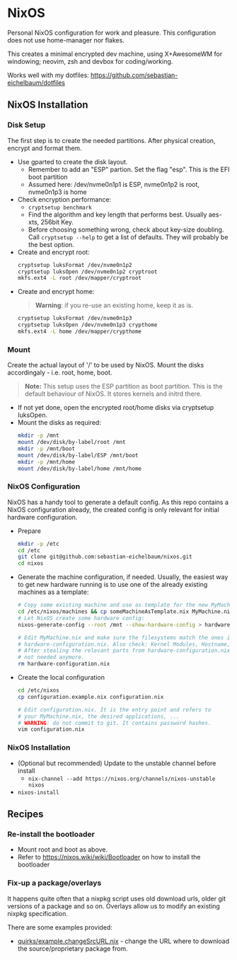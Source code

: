 # NixOS

Personal NixOS configuration for work and pleasure. This configuration does not use home-manager nor flakes.

This creates a minimal encrypted dev machine, using X+AwesomeWM for windowing; neovim, zsh and devbox for coding/working.

Works well with my dotfiles: https://github.com/sebastian-eichelbaum/dotfiles

## NixOS Installation

### Disk Setup

The first step is to create the needed partitions. After physical creation, encrypt and format them.

- Use gparted to create the disk layout.
  - Remember to add an "ESP" partion. Set the flag "esp". This is the EFI boot partition
  - Assumed here: /dev/nvme0n1p1 is ESP, nvme0n1p2 is root, nvme0n1p3 is home
- Check encryption performance:
  - `cryptsetup benchmark`
  - Find the algorithm and key length that performs best. Usually aes-xts, 256bit Key.
  - Before choosing something wrong, check about key-size doubling. Call `cryptsetup --help` to get a
    list of defaults. They will probably be the best option.
- Create and encrypt root:
  ```sh
  cryptsetup luksFormat /dev/nvme0n1p2
  cryptsetup luksOpen /dev/nvme0n1p2 cryptroot
  mkfs.ext4 -L root /dev/mapper/cryptroot
  ```
- Create and encrypt home:
  > **Warning**: if you re-use an existing home, keep it as is.
  ```sh
  cryptsetup luksFormat /dev/nvme0n1p3
  cryptsetup luksOpen /dev/nvme0n1p3 crypthome
  mkfs.ext4 -L home /dev/mapper/crypthome
  ```

### Mount

Create the actual layout of '/' to be used by NixOS. Mount the disks accordingaly - i.e. root, home, boot.

> **Note:** This setup uses the ESP partition as boot partition. This is the default behaviour of NixOS. It stores kernels and initrd there.

- If not yet done, open the encrypted root/home disks via cryptsetup luksOpen.
- Mount the disks as required:
  ```sh
  mkdir -p /mnt
  mount /dev/disk/by-label/root /mnt
  mkdir -p /mnt/boot
  mount /dev/disk/by-label/ESP /mnt/boot
  mkdir -p /mnt/home
  mount /dev/disk/by-label/home /mnt/home
  ```

### NixOS Configuration

NixOS has a handy tool to generate a default config. As this repo contains a NixOS configuration already,
the created config is only relevant for initial hardware configuration.

- Prepare
  ```sh
  mkdir -p /etc
  cd /etc
  git clone git@github.com:sebastian-eichelbaum/nixos.git
  cd nixos
  ```
- Generate the machine configuration, if needed. Usually, the easiest way to get new hardware running is to use one of the already existing machines as a template:

  ```sh
  # Copy some existing machine and use as template for the new MyMachine
  cd /etc/nixos/machines && cp someMachineAsTemplate.nix MyMachine.nix
  # Let NixOS create some hardware config:
  nixos-generate-config --root /mnt --show-hardware-config > hardware-configuration.nix

  # Edit MyMachine.nix and make sure the filesystems match the ones in the generated
  # hardware-configuration.nix. Also check: Kernel Modules, Hostname, ...
  # After stealing the relevant parts from hardware-configuration.nix, delete. It is
  # not needed anymore.
  rm hardware-configuration.nix
  ```

- Create the local configuration

  ```sh
  cd /etc/nixos
  cp configuration.example.nix configuration.nix

  # Edit configuration.nix. It is the entry point and refers to
  # your MyMachine.nix, the desired applications, ...
  # WARNING: do not commit to git. It contains password hashes.
  vim configuration.nix
  ```

### NixOS Installation

- (Optional but recommended) Update to the unstable channel before install
  - `nix-channel --add https://nixos.org/channels/nixos-unstable nixos`
- `nixos-install`

## Recipes

### Re-install the bootloader

- Mount root and boot as above.
- Refer to https://nixos.wiki/wiki/Bootloader on how to install the bootloader

### Fix-up a package/overlays

It happens quite often that a nixpkg script uses old download urls, older git versions of
a package and so on. Overlays allow us to modify an existing nixpkg specification.

There are some examples provided:

- [quirks/example.changeSrcURL.nix](quirks/example.changeSrcURL.nix) - change the URL where to download the source/proprietary package from.
